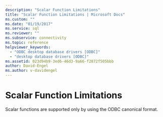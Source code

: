 ```yaml
---
description: "Scalar Function Limitations"
title: "Scalar Function Limitations | Microsoft Docs"
ms.custom: ""
ms.date: "01/19/2017"
ms.service: sql
ms.reviewer: ""
ms.subservice: connectivity
ms.topic: reference
helpviewer_keywords: 
  - "ODBC desktop database drivers [ODBC]"
  - "desktop database drivers [ODBC]"
ms.assetid: 023d94b9-3ed6-46d3-9a66-f2872f505bbb
author: David-Engel
ms.author: v-davidengel
---
```

# Scalar Function Limitations
Scalar functions are supported only by using the ODBC canonical format.
